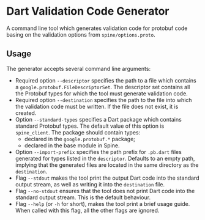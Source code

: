 # Dart Validation Code Generator

A command line tool which generates validation code for protobuf code basing on the validation
options from `spine/options.proto`.

## Usage 

The generator accepts several command line arguments:
 - Required option `--descriptor` specifies the path to a file which contains
   a `google.protobuf.FileDescriptorSet`. The descriptor set contains all the Protobuf types
   for which the tool must generate validation code.
 - Required option `--destination` specifies the path to the file into which the validation code
   must be written. If the file does not exist, it is created.
 - Option `--standard-types` specifies a Dart package which contains standard Protobuf types. 
   The default value of this option is `spine_client`. The package should contain types:
     - declared in the `google.protobuf.*` package;
     - declared in the base module in Spine.
 - Option `--import-prefix` specifies the path prefix for `.pb.dart` files generated for types
   listed in the `descriptor`. Defaults to an empty path, implying that the generated files are
   located in the same directory as the `destination`.
 - Flag `--stdout` makes the tool print the output Dart code into the standard output stream, as
   well as writing it into the `destination` file.
 - Flag `--no-stdout` ensures that the tool does not print Dart code into the standard output 
   stream. This is the default behaviour.
 - Flag `--help` (or `-h` for short), makes the tool print a brief usage guide. When called with
   this flag, all the other flags are ignored.
